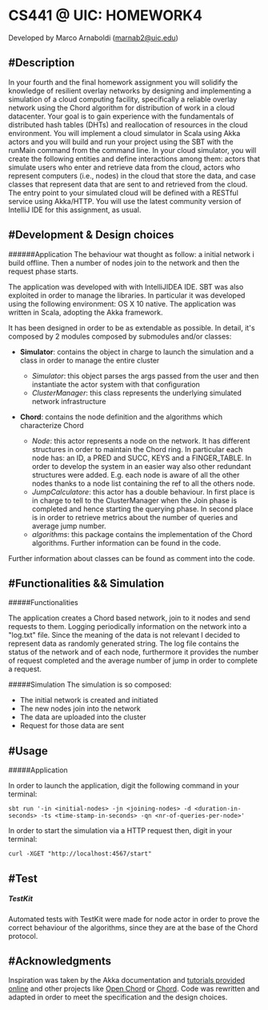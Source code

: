 CS441 @ UIC: HOMEWORK4
======================
Developed by Marco Arnaboldi (marnab2@uic.edu)

#Description
--------------------
In your fourth and the final homework assignment you will solidify the knowledge of resilient overlay networks by designing and implementing a simulation of a cloud computing facility, specifically a reliable overlay network using the Chord algorithm for distribution of work in a cloud datacenter. Your goal is to gain experience with the fundamentals of distributed hash tables (DHTs) and reallocation of resources in the cloud environment. You will implement a cloud simulator in Scala using Akka actors and you will build and run your project using the SBT with the runMain command from the command line. In your cloud simulator, you will create the following entities and define interactions among them: actors that simulate users who enter and retrieve data from the cloud, actors who represent computers (i.e., nodes) in the cloud that store the data, and case classes that represent data that are sent to and retrieved from the cloud. The entry point to your simulated cloud will be defined with a RESTful service using Akka/HTTP. You will use the latest community version of IntelliJ IDE for this assignment, as usual.

#Development & Design choices
-----------------

######Application
The behaviour wat thought as follow: a initial network i build offline. Then a number of nodes join to the network and then the request phase starts.

The application was developed with with IntelliJIDEA IDE. SBT was also exploited in order to manage the libraries. In particular it was developed using the following environment: OS X 10 native.
The application was written in Scala, adopting the Akka framework.

It has been designed in order to be as extendable as possible. In detail, it's composed by 2 modules composed by submodules and/or classes:

+ **Simulator**: contains the object in charge to launch the simulation and a class in order to manage the entire cluster
    + *Simulator*: this object parses the args passed from the user and then instantiate the actor system with that configuration
    + *ClusterManager*: this class represents the underlying simulated network infrastructure
    
+ **Chord**: contains the node definition and the algorithms which characterize Chord
    + *Node*: this actor represents a node on the network. It has different structures in order to maintain the Chord ring. In particular each node has: an ID, a PRED and SUCC, KEYS and a FINGER_TABLE. In order to develop the system in an easier way also other redundant structures were added. E.g. each node is aware of all the other nodes thanks to a node list containing the ref to all the others node.
    + *JumpCalculatore*: this actor has a double behaviour. In first place is in charge to tell to the ClusterManager when the Join phase is completed and hence starting the querying phase. In second place is in order to retrieve metrics about the number of queries and average jump number.
    + *algorithms*: this package contains the implementation of the Chord algorithms. Further information can be found in the code.
  
Further information about classes can be found as comment into the code.

#Functionalities && Simulation
----------------

#####Functionalities 

The application creates a Chord based network, join to it nodes and send requests to them. Logging periodically information on the network into a "log.txt" file.
Since the meaning of the data is not relevant I decided to represent data as randomly generated string.
The log file contains the status of the network and of each node, furthermore it provides the number of request completed and the average number of jump in order to complete a request.

#####Simulation
The simulation is so composed: 
    
+ The initial network is created and initiated
+ The new nodes join into the network
+ The data are uploaded into the cluster
+ Request for those data are sent

#Usage
----------------

#####Application

In order to launch the application, digit the following command in your terminal:

`sbt run '-in <initial-nodes> -jn <joining-nodes> -d <duration-in-seconds> -ts <time-stamp-in-seconds> -qn <nr-of-queries-per-node>'`

In order to start the simulation via a HTTP request then, digit in your terminal:

`curl -XGET "http://localhost:4567/start"`
                        

#Test
----------------
##### TestKit
Automated tests with TestKit were made for node actor in order to prove the correct behaviour of the algorithms, since they are at the base of the Chord protocol. 



#Acknowledgments
---------------
Inspiration was taken by the Akka documentation and [tutorials provided online](https://www.youtube.com/watch?v=imNYRPO74R8) and other projects like [Open Chord](https://github.com/allenfromu/Open-Chord-Scala) or [Chord](https://github.com/nikhiltiware/Chord-Network-Protocol-Simulation). Code was rewritten and adapted in order to meet the specification and the design choices.